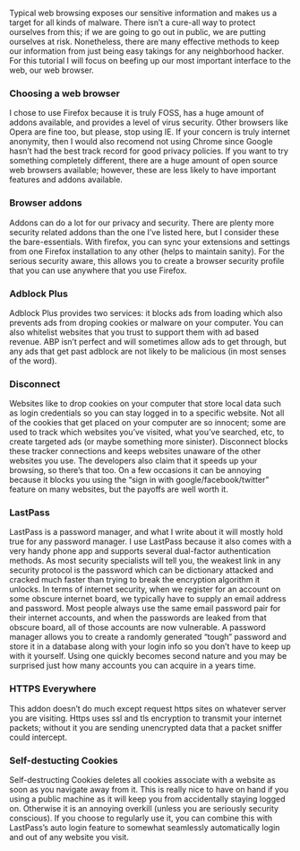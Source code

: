 
Typical web browsing exposes our sensitive information and makes us a target for all kinds of malware. There isn’t a cure-all way to protect ourselves from this; if we are going to go out in public, we are putting ourselves at risk. Nonetheless, there are many effective methods to keep our information from just being easy takings for any neighborhood hacker. For this tutorial I will focus on beefing up our most important interface to the web, our web browser.

### Choosing a web browser

I chose to use Firefox because it is truly FOSS, has a huge amount of addons available, and provides a level of virus security. Other browsers like Opera are fine too, but please, stop using IE. If your concern is truly internet anonymity, then I would also recomend not using Chrome since Google hasn’t had the best track record for good privacy policies. If you want to try something completely different, there are a huge amount of open source web browsers available; however, these are less likely to have important features and addons available.

### Browser addons
Addons can do a lot for our privacy and security. There are plenty more security related addons than the one I’ve listed here, but I consider these the bare-essentials. With firefox, you can sync your extensions and settings from one Firefox installation to any other (helps to maintain sanity). For the serious security aware, this allows you to create a browser security profile that you can use anywhere that you use Firefox.

### Adblock Plus
Adblock Plus provides two services: it blocks ads from loading which also prevents ads from droping cookies or malware on your computer. You can also whitelist websites that you trust to support them with ad based revenue. ABP isn’t perfect and will sometimes allow ads to get through, but any ads that get past adblock are not likely to be malicious (in most senses of the word).

### Disconnect
Websites like to drop cookies on your computer that store local data such as login credentials so you can stay logged in to a specific website. Not all of the cookies that get placed on your computer are so innocent; some are used to track which websites you’ve visited, what you’ve searched, etc, to create targeted ads (or maybe something more sinister). Disconnect blocks these tracker connections and keeps websites unaware of the other websites you use. The developers also claim that it speeds up your browsing, so there’s that too. On a few occasions it can be annoying because it blocks you using the “sign in with google/facebook/twitter” feature on many websites, but the payoffs are well worth it.

### LastPass
LastPass is a password manager, and what I write about it will mostly hold true for any password manager. I use LastPass because it also comes with a very handy phone app and supports several dual-factor authentication methods. As most security specialists will tell you, the weakest link in any security protocol is the password which can be dictionary attacked and cracked much faster than trying to break the encryption algorithm it unlocks. In terms of internet security, when we register for an account on some obscure internet board, we typically have to supply an email address and password. Most people always use the same email password pair for their internet accounts, and when the passwords are leaked from that obscure board, all of those accounts are now vulnerable. A password manager allows you to create a randomly generated “tough” password and store it in a database along with your login info so you don’t have to keep up with it yourself. Using one quickly becomes second nature and you may be surprised just how many accounts you can acquire in a years time.

### HTTPS Everywhere
This addon doesn’t do much except request https sites on whatever server you are visiting. Https uses ssl and tls encryption to transmit your internet packets; without it you are sending unencrypted data that a packet sniffer could intercept.

### Self-destucting Cookies
Self-destructing Cookies deletes all cookies associate with a website as soon as you navigate away from it. This is really nice to have on hand if you using a public machine as it will keep you from accidentally staying logged on. Otherwise it is an annoying overkill (unless you are seriously security conscious). If you choose to regularly use it, you can combine this with LastPass’s auto login feature to somewhat seamlessly automatically login and out of any website you visit.
